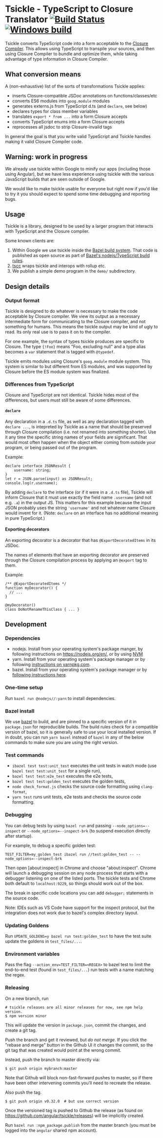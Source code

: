 # Tsickle - TypeScript to Closure Translator [![Build Status](https://circleci.com/gh/angular/tsickle.svg?style=svg)](https://circleci.com/gh/angular/tsickle) [![Windows build](https://ci.appveyor.com/api/projects/status/puxdblmlqbofqqt1/branch/master?svg=true)](https://ci.appveyor.com/project/alexeagle/tsickle/branch/master)

Tsickle converts TypeScript code into a form acceptable to the [Closure
Compiler]. This allows using TypeScript to transpile your sources, and then
using Closure Compiler to bundle and optimize them, while taking advantage of
type information in Closure Compiler.

[closure compiler]: https://github.com/google/closure-compiler/

## What conversion means

A (non-exhaustive) list of the sorts of transformations Tsickle applies:

- inserts Closure-compatible JSDoc annotations on functions/classes/etc
- converts ES6 modules into `goog.module` modules
- generates externs.js from TypeScript d.ts (and `declare`, see below)
- declares types for class member variables
- translates `export * from ...` into a form Closure accepts
- converts TypeScript enums into a form Closure accepts
- reprocesses all jsdoc to strip Closure-invalid tags

In general the goal is that you write valid TypeScript and Tsickle handles
making it valid Closure Compiler code.

## Warning: work in progress

We already use tsickle within Google to minify our apps (including those using
Angular), but we have less experience using tsickle with the various JavaScript
builds that are seen outside of Google.

We would like to make tsickle usable for everyone but right now if you'd like
to try it you should expect to spend some time debugging and reporting bugs.

## Usage

Tsickle is a library, designed to be used by a larger program that interacts
with TypeScript and the Closure compiler.

Some known clients are:

1. Within Google we use tsickle inside the [Bazel build
   system](https://bazel.build/). That code is published as
   open source as part of [Bazel's nodejs/TypeScript
   build rules](https://bazelbuild.github.io/rules_nodejs/).
1. [tscc](https://github.com/theseanl/tscc) wraps tsickle and
   interops with rollup etc.
1. We publish a simple demo program in the `demo/` subdirectory.

## Design details

### Output format

Tsickle is designed to do whatever is necessary to make the code acceptable by
Closure compiler. We view its output as a necessary intermediate form for
communicating to the Closure compiler, and not something for humans. This means
the tsickle output may be kind of ugly to read. Its only real use is to pass it
on to the compiler.

For one example, the syntax of types tsickle produces are specific to Closure.
The type `{!Foo}` means "Foo, excluding null" and a type alias becomes a `var`
statement that is tagged with `@typedef`.

Tsickle emits modules using Closure's `goog.module` module system. This system
is similar to but different from ES modules, and was supported by Closure before
the ES module system was finalized.

### Differences from TypeScript

Closure and TypeScript are not identical. Tsickle hides most of the
differences, but users must still be aware of some differences.

#### `declare`

Any declaration in a `.d.ts` file, as well as any declaration tagged with
`declare ...`, is intepreted by Tsickle as a name that should be preserved
through Closure compilation (i.e. not renamed into something shorter). Use it
any time the specific string names of your fields are significant. That would
most often happen when the object either coming from outside your program, or
being passed out of the program.

Example:

    declare interface JSONResult {
        username: string;
    }
    let r = JSON.parse(input) as JSONResult;
    console.log(r.username);

By adding `declare` to the interface (or if it were in a `.d.ts` file), Tsickle
will inform Closure that it must use exactly the field name `.username` (and not
e.g. `.a`) in the output JS. This matters for this example because the input
JSON probably uses the string `'username'` and not whatever name Closure would
invent for it. (Note: `declare` on an interface has no additional meaning in
pure TypeScript.)

#### Exporting decorators

An exporting decorator is a decorator that has `@ExportDecoratedItems` in its
JSDoc.

The names of elements that have an exporting decorator are preserved through
the Closure compilation process by applying an `@export` tag to them.

Example:

    /** @ExportDecoratedItems */
    function myDecorator() {
      // ...
    }

    @myDecorator()
    class DoNotRenameThisClass { ... }

## Development

### Dependencies

- nodejs. Install from your operating system's package manger, by following
  instructions on https://nodejs.org/en/, or by using
  [NVM](https://github.com/nvm-sh/nvm)
- yarn. Install from your operating system's package manager or by following
  [instructions on yarnpkg.com](https://yarnpkg.com/en/docs/install).
- bazel. Install from your operating system's package manager or by [following
  instructions here](https://docs.bazel.build/versions/master/install.html).

### One-time setup

Run `bazel run @nodejs//:yarn` to install dependencies.

### Bazel install

We use [bazel](https://bazel.build/) to build, and are pinned to a specific
version of it in `package.json` for reproducible builds. The build rules check
for a compatible version of bazel, so it is generally safe to use your local
installed version. If in doubt, you can run `yarn bazel` instead of `bazel` in
any of the below commands to make sure you are using the right version.

### Test commands

- `ibazel test test:unit_test` executes the unit tests in watch mode (use `bazel test test:unit_test` for a single run),
- `bazel test test:e2e_test` executes the e2e tests,
- `bazel test test:golden_test` executes the golden tests,
- `node check_format.js` checks the source code formatting using
  `clang-format`,
- `yarn test` runs unit tests, e2e tests and checks the source code formatting.

### Debugging

You can debug tests by using `bazel run` and passing `--node_options=--inspect`
or `--node_options=--inspect-brk` (to suspend execution directly after startup).

For example, to debug a specific golden test:

```shell
TEST_FILTER=my_golden_test ibazel run //test:golden_test -- --node_options=--inspect-brk
```

Then open [about:inspect] in Chrome and choose "about:inspect". Chrome will
launch a debugging session on any node process that starts with a debugger
listening on one of the listed ports. The tsickle tests and Chrome both default
to `localhost:9229`, so things should work out of the box.

The break in specific code locations you can add `debugger;` statements in the
source code.

Note: IDEs such as VS Code have support for the inspect protocol, but the
integration does not work due to bazel's complex directory layout.

### Updating Goldens

Run `UPDATE_GOLDENS=y bazel run test:golden_test` to have the test suite update
the goldens in `test_files/...`.

### Environment variables

Pass the flag `--action_env=TEST_FILTER=<REGEX>` to bazel test to limit the
end-to-end test (found in `test_files/...`) run tests with a name matching the
regex.

### Releasing

On a new branch, run

```
# tsickle releases are all minor releases for now, see npm help version.
$ npm version minor
```

This will update the version in `package.json`, commit the changes, and
create a git tag.

Push the branch and get it reviewed, but _do not merge_. If you click
the "rebase and merge" button in the Github UI it changes the commit,
so the git tag that was created would point at the wrong commit.

Instead, push the branch to master directly via:

```
$ git push origin mybranch:master
```

Note that Github will block non-fast-forward pushes to master, so if
there have been other intervening commits you'll need to recreate the
release.

Also push the tag.

```
$ git push origin v0.32.0  # but use correct version
```

Once the versioned tag is pushed to Github the release (as found on
https://github.com/angular/tsickle/releases) will be implicitly created.

Run `bazel run :npm_package.publish` from the master branch
(you must be logged into the `angular` shared npm account).

